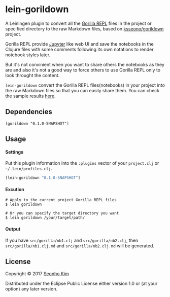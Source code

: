 # lein-gorildown

A Leiningen plugin to convert all the [Gorilla REPL](http://gorilla-repl.org/) files in the project or specified directory to the raw Markdown files, based on [ksseono/gorildown](https://github.com/ksseono/gorildown) project.

Gorilla REPL provide [Jupyter](http://jupyter.org/) like web UI and save the notebooks in the Clojure files with some comments following its own notations to render notebook styles later. 

But it's not convinient when you want to share others the notebooks as they are and also it's not a good way to force others to use Gorilla REPL only to look throught the content. 

`lein-gorildown` convert the Gorilla REPL files(notebooks) in your project into the raw Markdown files so that you can easily share them. You can check the sample results [here](https://github.com/ksseono/lein-gorildown/tree/master/examples).

## Dependencies

    [gorildown "0.1.0-SNAPSHOT"]

## Usage

#### Settings

Put this plugin information into the `:plugins` vector of your `project.clj` or `~/.lein/profiles.clj`.

```clojure
[lein-gorildown "0.1.0-SNAPSHOT"]
```

#### Excution

```Shell
# Apply to the current project Gorilla REPL files
$ lein gorildown

# Or you can specify the target directory you want
$ lein gorildown /your/target/path/
```

#### Output

  If you have `src/gorilla/nb1.clj` and `src/gorilla/nb2.clj`, 
  then `src/gorilla/nb1.clj.md` and `src/gorilla/nb2.clj.md` will be generated.

## License

Copyright © 2017 [Seonho Kim](http://seonho.kim)

Distributed under the Eclipse Public License either version 1.0 or (at
your option) any later version.
